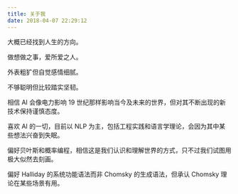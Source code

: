 ```yaml
---
title: 关于我
date: 2018-04-07 22:29:12
---
```


大概已经找到人生的方向。

做想做之事，爱所爱之人。

外表粗犷但自觉感情细腻。

不够聪明但比较踏实坚韧。



相信 AI 会像电力影响 19 世纪那样影响当今及未来的世界，但对其不断出现的新技术保持谨慎态度。

喜欢 AI 的一切，目前以 NLP 为主，包括工程实践和语言学理论，会因为其中某些想法兴奋到失眠。

偏好贝叶斯和概率编程，相信这是我们认识和理解世界的方式，只不过我们试图用极大似然去刻画。

偏好 Halliday 的系统功能语法而非 Chomsky 的生成语法，但承认 Chomsky 理论在某些场景有用。